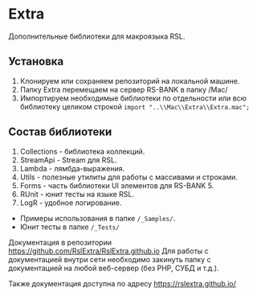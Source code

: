 # Extra
Дополнительные библиотеки для макроязыка RSL.

## Установка

1) Клонируем или сохраняем репозиторий на локальной машине.
2) Папку Extra перемещаем на сервер RS-BANK в папку /Mac/
3) Импортируем необходимые библиотеки по отдельности или всю библиотеку целиком строкой
`import "..\\Mac\\Extra\\Extra.mac";`

## Состав библиотеки

1) Collections - библиотека коллекций.
2) StreamApi - Stream для RSL.
3) Lambda - лямбда-выражения.
4) Utils - полезные утилиты для работы с массивами и строками.
5) Forms - часть библиотеки UI элементов для RS-BANK 5.
6) RUnit - юнит тесты на языке RSL.
7) LogR  - удобное логирование.

- Примеры использования в папке `/_Samples/`.
- Юнит тесты в папке `/_Tests/`

Документация в репозитории https://github.com/RslExtra/RslExtra.github.io
Для работы с документацией внутри сети необходимо закинуть папку с документацией на любой веб-сервер (без PHP, СУБД и т.д.).

Также документация доступна по адресу https://rslextra.github.io/